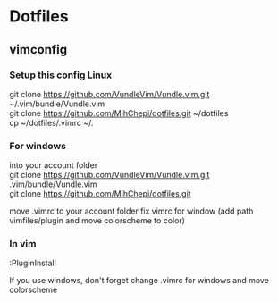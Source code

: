 # Dotfiles  
## vimconfig
### Setup this config Linux
git clone https://github.com/VundleVim/Vundle.vim.git ~/.vim/bundle/Vundle.vim   
git clone https://github.com/MihChepi/dotfiles.git ~/dotfiles  
cp ~/dotfiles/.vimrc ~/.   

### For windows
into your account folder  
git clone https://github.com/VundleVim/Vundle.vim.git .vim/bundle/Vundle.vim   
git clone https://github.com/MihChepi/dotfiles.git    

move .vimrc to your account folder 
fix vimrc for window (add path vimfiles/plugin and move colorscheme to color)

### In vim 
:PluginInstall

If you use windows, don't forget change .vimrc for windows and move colorscheme 
